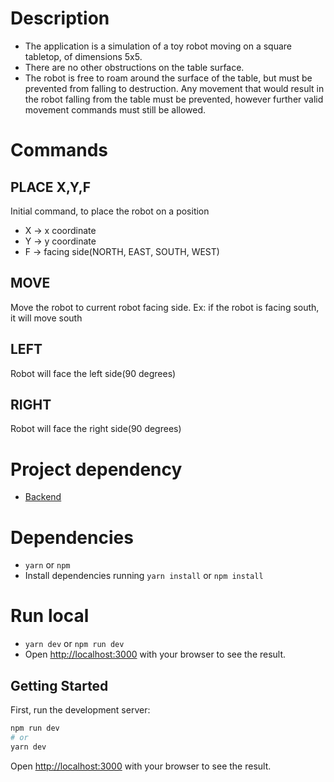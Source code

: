 # Description

- The application is a simulation of a toy robot moving on a square tabletop, of dimensions 5x5.
- There are no other obstructions on the table surface.
- The robot is free to roam around the surface of the table, but must be prevented from falling to destruction. Any movement that would result in the robot falling from the table must be prevented, however further valid movement commands must still be allowed.

# Commands

## PLACE X,Y,F

Initial command, to place the robot on a position

- X -> x coordinate
- Y -> y coordinate
- F -> facing side(NORTH, EAST, SOUTH, WEST)

## MOVE

Move the robot to current robot facing side.
Ex: if the robot is facing south, it will move south

## LEFT

Robot will face the left side(90 degrees)

## RIGHT

Robot will face the right side(90 degrees)

# Project dependency

- [Backend](https://github.com/kelvinsb/toy_robot/)

# Dependencies

- `yarn` or `npm`
- Install dependencies running `yarn install` or `npm install`

# Run local

- `yarn dev` or `npm run dev`
- Open [http://localhost:3000](http://localhost:3000) with your browser to see the result.

## Getting Started

First, run the development server:

```bash
npm run dev
# or
yarn dev
```

Open [http://localhost:3000](http://localhost:3000) with your browser to see the result.
